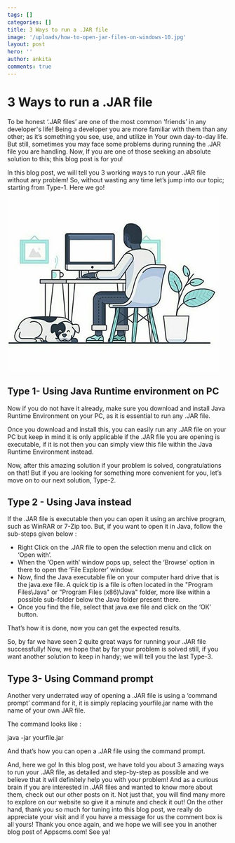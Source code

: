```yaml
---
tags: []
categories: []
title: 3 Ways to run a .JAR file
image: '/uploads/how-to-open-jar-files-on-windows-10.jpg'
layout: post
hero: ''
author: ankita
comments: true
---
```


# **3 Ways to run a .JAR file**

To be honest ‘.JAR files’ are one of the most common ‘friends’ in any developer's life! Being a developer you are more familiar with them than any other; as it’s something you see, use, and utilize in Your own day-to-day life. But still, sometimes you may face some problems during running the .JAR file you are handling. Now, If you are one of those seeking an absolute solution to this; this blog post is for you!

In this blog post, we will tell you 3 working ways to run your .JAR file without any problem! So, without wasting any time let’s jump into our topic; starting from Type-1. Here we go!

![](/uploads/e631e9ff25602221c18217d773298238-vector-graphics-linux.jpg)

## **Type 1- Using Java Runtime environment on PC**

Now if you do not have it already, make sure you download and install Java Runtime Environment on your PC, as it is essential to run any .JAR file.

Once you download and install this, you can easily run any .JAR file on your PC but keep in mind it is only applicable if the .JAR file you are opening is executable, if it is not then you can simply view this file within the Java Runtime Environment instead.

Now, after this amazing solution if your problem is solved, congratulations on that! But if you are looking for something more convenient for you, let’s move on to our next solution, Type-2.

## **Type 2 - Using Java instead**

If the .JAR file is executable then you can open it using an archive program, such as WinRAR or 7-Zip too. But, if you want to open it in Java, follow the sub-steps given below :

- Right Click on the .JAR file to open the selection menu and click on ‘Open with’.
- When the ‘Open with’ window pops up, select the ‘Browse’ option in there to open the ‘File Explorer’ window.
- Now, find the Java executable file on your computer hard drive that is the java.exe file. A quick tip is a file is often located in the "Program Files\\Java" or "Program Files (x86)\\Java" folder, more like within a possible sub-folder below the Java folder present there.
- Once you find the file, select that java.exe file and click on the ‘OK’ button.

That’s how it is done, now you can get the expected results.

So, by far we have seen 2 quite great ways for running your .JAR file successfully! Now, we hope that by far your problem is solved still, if you want another solution to keep in handy; we will tell you the last Type-3.

## **Type 3- Using Command prompt**

Another very underrated way of opening a .JAR file is using a ‘command prompt’ command for it, it is simply replacing yourfile.jar name with the name of your own JAR file.

The command looks like :

java -jar yourfile.jar

And that’s how you can open a .JAR file using the command prompt.

And, here we go! In this blog post, we have told you about 3 amazing ways to run your .JAR file, as detailed and step-by-step as possible and we believe that it will definitely help you with your problem! And as a curious brain if you are interested in .JAR files and wanted to know more about them, check out our other posts on it. Not just that, you will find many more to explore on our website so give it a minute and check it out! On the other hand, thank you so much for tuning into this blog post, we really do appreciate your visit and if you have a message for us the comment box is all yours! Thank you once again, and we hope we will see you in another blog post of Appscms.com! See ya!
